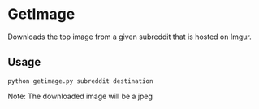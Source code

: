 # GetImage
Downloads the top image from a given subreddit that is hosted on Imgur.

## Usage
```
python getimage.py subreddit destination
```
Note: The downloaded image will be a jpeg
